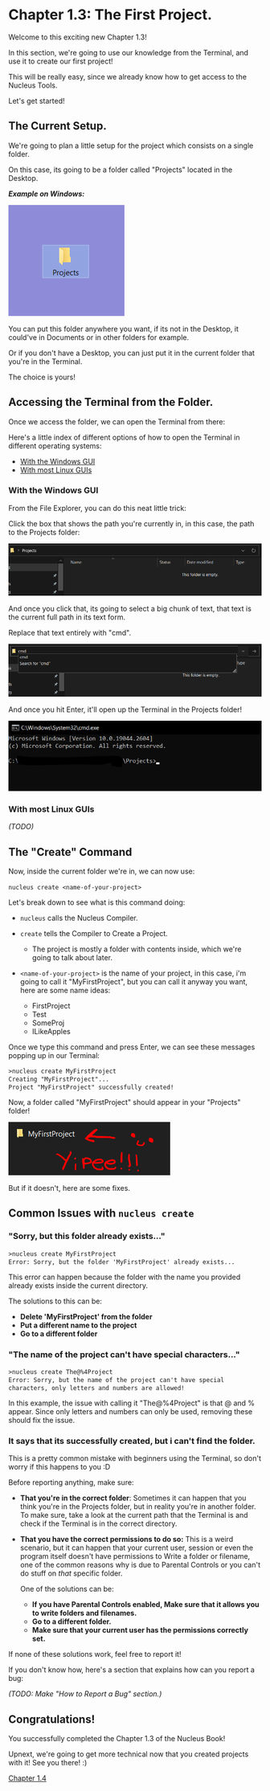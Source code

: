 # Chapter 1.3: The First Project.

Welcome to this exciting new Chapter 1.3!

In this section, we're going to use our knowledge from the Terminal, and use it to create our first project!

This will be really easy, since we already know how to get access to the Nucleus Tools.

Let's get started!

## The Current Setup.

We're going to plan a little setup for the project which consists on a single folder.

On this case, its going to be a folder called "Projects" located in the Desktop.

***Example on Windows:***

![Projects Folder in Desktop](./Resources/10.png)

You can put this folder anywhere you want, if its not in the Desktop, it could've in Documents or in other folders for example.

Or if you don't have a Desktop, you can just put it in the current folder that you're in the Terminal.

The choice is yours!

## Accessing the Terminal from the Folder.

Once we access the folder, we can open the Terminal from there:

Here's a little index of different options of how to open the Terminal in different operating systems:

- [With the Windows GUI](./#With-the-Windows-GUI)
- [With most Linux GUIs](./#With-most-Linux-GUIs)

### With the Windows GUI

From the File Explorer, you can do this neat little trick:

Click the box that shows the path you're currently in, in this case, the path to the Projects folder:

![Path of Projects Folder](./Resources/11.png)

And once you click that, its going to select a big chunk of text, that text is the current full path in its text form.

Replace that text entirely with "cmd".

![Replacing the path with "cmd"](./Resources/12.png)

And once you hit Enter, it'll open up the Terminal in the Projects folder!

![The Windows Terminal in the "Projects" folder](./Resources/13.png)

### With most Linux GUIs

*(TODO)*

## The "Create" Command

Now, inside the current folder we're in, we can now use:

`nucleus create <name-of-your-project>`

Let's break down to see what is this command doing:

- `nucleus` calls the Nucleus Compiler.
- `create` tells the Compiler to Create a Project.

	- The project is mostly a folder with contents inside, which we're going to talk about later.

- `<name-of-your-project>` is the name of your project, in this case, i'm going to call it "MyFirstProject", but you can call it anyway you want, here are some name ideas:

	- FirstProject
	- Test
	- SomeProj
	- ILikeApples

Once we type this command and press Enter, we can see these messages popping up in our Terminal:

```
>nucleus create MyFirstProject
Creating "MyFirstProject"...
Project "MyFirstProject" successfully created!
```

Now, a folder called "MyFirstProject" should appear in your "Projects" folder!

![Yipee! :D](./Resources/14.png)

But if it doesn't, here are some fixes.

## Common Issues with `nucleus create`

### "Sorry, but this folder already exists..."

```
>nucleus create MyFirstProject
Error: Sorry, but the folder 'MyFirstProject' already exists...
```

This error can happen because the folder with the name you provided already exists inside the current directory.

The solutions to this can be:

- **Delete 'MyFirstProject' from the folder**
- **Put a different name to the project**
- **Go to a different folder**

### "The name of the project can't have special characters..."

```
>nucleus create The@%4Project
Error: Sorry, but the name of the project can't have special characters, only letters and numbers are allowed!
```

In this example, the issue with calling it "The@%4Project" is that @ and % appear. Since only letters and numbers can only be used, removing these should fix the issue.

### It says that its successfully created, but i can't find the folder.

This is a pretty common mistake with beginners using the Terminal, so don't worry if this happens to you :D

Before reporting anything, make sure:

- **That you're in the correct folder**: Sometimes it can happen that you think you're in the Projects folder, but in reality you're in another folder. To make sure, take a look at the current path that the Terminal is and check if the Terminal is in the correct directory.

- **That you have the correct permissions to do so:** This is a weird scenario, but it can happen that your current user, session or even the program itself doesn't have permissions to Write a folder or filename, one of the common reasons why is due to Parental Controls or you can't do stuff on *that* specific folder.

	One of the solutions can be:
	
	- **If you have Parental Controls enabled, Make sure that it allows you to write folders and filenames.**
	- **Go to a different folder.**
	- **Make sure that your current user has the permissions correctly set.**

If none of these solutions work, feel free to report it!

If you don't know how, here's a section that explains how can you report a bug:

*(TODO: Make "How to Report a Bug" section.)*

## Congratulations!

You successfully completed the Chapter 1.3 of the Nucleus Book!

Upnext, we're going to get more technical now that you created projects with it! See you there! :)

[Chapter 1.4](Book/Chapter1/4.md)